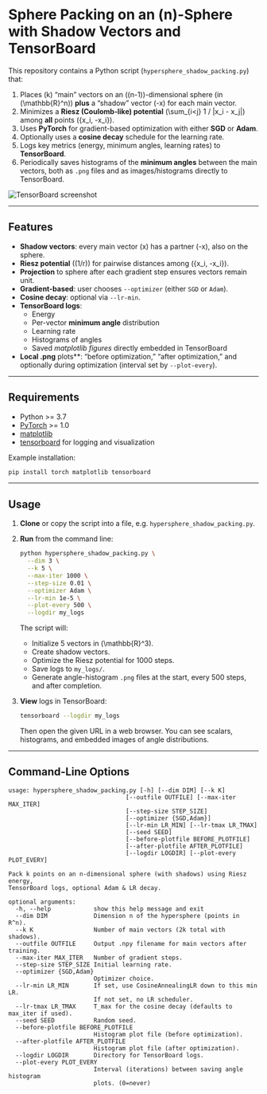 # Sphere Packing on an \(n\)-Sphere with Shadow Vectors and TensorBoard

This repository contains a Python script (`hypersphere_shadow_packing.py`) that:
1. Places \(k\) “main” vectors on an \((n-1)\)-dimensional sphere (in \(\mathbb{R}^n\)) **plus** a “shadow” vector \(-x\) for each main vector.
2. Minimizes a **Riesz (Coulomb‐like) potential** \(\sum_{i<j} 1 / \|x_i - x_j\|\) among **all** points \(\{x_i, -x_i\}\).
3. Uses **PyTorch** for gradient-based optimization with either **SGD** or **Adam**.
4. Optionally uses a **cosine decay** schedule for the learning rate.
5. Logs key metrics (energy, minimum angles, learning rates) to **TensorBoard**.
6. Periodically saves histograms of the **minimum angles** between the main vectors, both as `.png` files and as images/histograms directly to TensorBoard.

![TensorBoard screenshot](./images/tensorboard.npg)

---

## Features

- **Shadow vectors**: every main vector \(x\) has a partner \(-x\), also on the sphere.
- **Riesz potential** (\(1/r\)) for pairwise distances among \(\{x_i, -x_i\}\).
- **Projection** to sphere after each gradient step ensures vectors remain unit.
- **Gradient-based**: user chooses `--optimizer` (either `SGD` or `Adam`).
- **Cosine decay**: optional via `--lr-min`.
- **TensorBoard logs**:
  - Energy
  - Per-vector **minimum angle** distribution
  - Learning rate
  - Histograms of angles
  - Saved *matplotlib figures* directly embedded in TensorBoard
- **Local .png** plots**: “before optimization,” “after optimization,” and optionally during optimization (interval set by `--plot-every`).

---

## Requirements

- Python >= 3.7
- [PyTorch](https://pytorch.org/) >= 1.0
- [matplotlib](https://matplotlib.org/)
- [tensorboard](https://pypi.org/project/tensorboard/) for logging and visualization

Example installation:
```bash
pip install torch matplotlib tensorboard
```

---

## Usage

1. **Clone** or copy the script into a file, e.g. `hypersphere_shadow_packing.py`.
2. **Run** from the command line:
   ```bash
   python hypersphere_shadow_packing.py \
     --dim 3 \
     --k 5 \
     --max-iter 1000 \
     --step-size 0.01 \
     --optimizer Adam \
     --lr-min 1e-5 \
     --plot-every 500 \
     --logdir my_logs
   ```
   The script will:
   - Initialize 5 vectors in \(\mathbb{R}^3\).
   - Create shadow vectors.
   - Optimize the Riesz potential for 1000 steps.
   - Save logs to `my_logs/`.
   - Generate angle-histogram `.png` files at the start, every 500 steps, and after completion.

3. **View** logs in TensorBoard:
   ```bash
   tensorboard --logdir my_logs
   ```
   Then open the given URL in a web browser. You can see scalars, histograms, and embedded images of angle distributions.

---

## Command-Line Options

```text
usage: hypersphere_shadow_packing.py [-h] [--dim DIM] [--k K]
                                 [--outfile OUTFILE] [--max-iter MAX_ITER]
                                 [--step-size STEP_SIZE]
                                 [--optimizer {SGD,Adam}]
                                 [--lr-min LR_MIN] [--lr-tmax LR_TMAX]
                                 [--seed SEED]
                                 [--before-plotfile BEFORE_PLOTFILE]
                                 [--after-plotfile AFTER_PLOTFILE]
                                 [--logdir LOGDIR] [--plot-every PLOT_EVERY]

Pack k points on an n-dimensional sphere (with shadows) using Riesz energy,
TensorBoard logs, optional Adam & LR decay.

optional arguments:
  -h, --help            show this help message and exit
  --dim DIM             Dimension n of the hypersphere (points in R^n).
  --k K                 Number of main vectors (2k total with shadows).
  --outfile OUTFILE     Output .npy filename for main vectors after training.
  --max-iter MAX_ITER   Number of gradient steps.
  --step-size STEP_SIZE Initial learning rate.
  --optimizer {SGD,Adam}
                        Optimizer choice.
  --lr-min LR_MIN       If set, use CosineAnnealingLR down to this min LR.
                        If not set, no LR scheduler.
  --lr-tmax LR_TMAX     T_max for the cosine decay (defaults to max_iter if used).
  --seed SEED           Random seed.
  --before-plotfile BEFORE_PLOTFILE
                        Histogram plot file (before optimization).
  --after-plotfile AFTER_PLOTFILE
                        Histogram plot file (after optimization).
  --logdir LOGDIR       Directory for TensorBoard logs.
  --plot-every PLOT_EVERY
                        Interval (iterations) between saving angle histogram
                        plots. (0=never)
```


